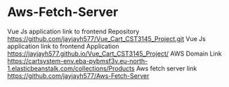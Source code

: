 # Aws-Fetch-Server
Vue Js application link to frontend Repository https://github.com/jayjayh577/Vue_Cart_CST3145_Project.git 
Vue Js application link to frontend Application https://jayjayh577.github.io/Vue_Cart_CST3145_Project/ 
AWS Domain Link https://cartsystem-env.eba-pybmsf3v.eu-north-1.elasticbeanstalk.com/collections/Products
Aws fetch server link https://github.com/jayjayh577/Aws-Fetch-Server
